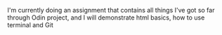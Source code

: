 I'm currently doing an assignment that contains all things I've got so far through Odin project, and I will demonstrate html basics, how to use terminal and Git